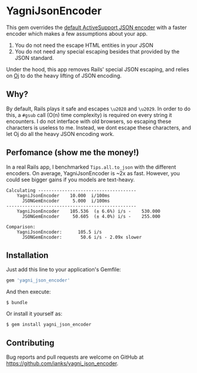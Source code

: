 # YagniJsonEncoder

This gem overrides the [default ActiveSupport JSON
encoder](https://github.com/rails/rails/blob/master/activesupport/lib/active_support/json/encoding.rb)
with a faster encoder which makes a few assumptions about your app.

1. You do not need the escape HTML entities in your JSON
2. You do not need any special escaping besides that provided by the JSON
   standard.

Under the hood, this app removes Rails' special JSON escaping, and relies on
[Oj](https://github.com/ohler55/oj) to do the heavy lifting of JSON encoding.


## Why?

By default, Rails plays it safe and escapes `\u2028` and `\u2029`. In order to
do this, a `#gsub` call (O(n) time complexity) is required on every string it
encounters. I do not interface with old browsers, so escaping these characters
is useless to me. Instead, we dont escape these characters, and let Oj do all
the heavy JSON encoding work.


## Perfomance (show me the money!)

In a real Rails app, I benchmarked `Tips.all.to_json` with the different
encoders. On average, YagniJsonEncoder is ~2x as fast. However, you could
see bigger gains if you models are text-heavy.

```
Calculating -------------------------------------
    YagniJsonEncoder    10.000  i/100ms
      JSONGemEncoder     5.000  i/100ms
-------------------------------------------------
    YagniJsonEncoder    105.536  (± 6.6%) i/s -    530.000
      JSONGemEncoder     50.605  (± 4.0%) i/s -    255.000

Comparison:
    YagniJsonEncoder:      105.5 i/s
      JSONGemEncoder:       50.6 i/s - 2.09x slower
```


## Installation

Just add this line to your application's Gemfile:

```ruby
gem 'yagni_json_encoder'
```

And then execute:

    $ bundle

Or install it yourself as:

    $ gem install yagni_json_encoder


## Contributing

Bug reports and pull requests are welcome on GitHub at
https://github.com/ianks/yagni_json_encoder.

